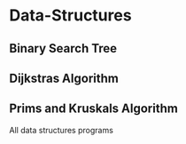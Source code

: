 # Data-Structures

## Binary Search Tree

## Dijkstras Algorithm

## Prims and Kruskals Algorithm 

All data structures programs 

